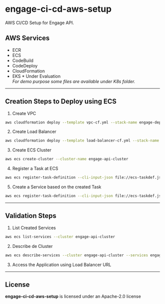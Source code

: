 # engage-ci-cd-aws-setup

AWS CI/CD Setup for Engage API.

## AWS Services

- ECR
- ECS
- CodeBuild
- CodeDeploy
- CloudFormation
- EKS \* Under Evaluation <br />
  <em>For demo purpose some files are available under K8s folder.</em>

---

## Creation Steps to Deploy using ECS

1. Create VPC

```sh
aws cloudformation deploy --template vpc-cf.yml --stack-name engage-deploy --parameter-overrides EnvironmentName=engage-api
```

2. Create Load Balancer

```sh
aws cloudformation deploy --template load-balancer-cf.yml --stack-name engage-elb --parameter-overrides EnvironmentName=engage-api
```

3. Create ECS Cluster

```sh
aws ecs create-cluster --cluster-name engage-api-cluster
```

4. Register a Task at ECS

```sh
aws ecs register-task-definition --cli-input-json file://ecs-taskdef.json
```

5. Create a Service based on the created Task

```sh
aws ecs register-task-definition --cli-input-json file://ecs-taskdef.json
```

---

## Validation Steps

1. List Created Services

```sh
aws ecs list-services --cluster engage-api-cluster
```

2. Describe de Cluster

```sh
aws ecs describe-services --cluster engage-api-cluster --services engage-api-service
```

3. Access the Application using Load Balancer URL

---

## License

**engage-ci-cd-aws-setup** is licensed under an Apache-2.0 license
